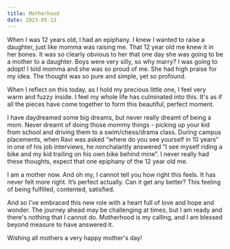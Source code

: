 ```yaml
---
title: Motherhood
date: 2023-05-13
---
```


When I was 12 years old, I had an epiphany. I knew I wanted to raise a daughter, just like momma was raising me. That 12 year old me knew it in her bones. It was so clearly obvious to her that one day she was going to be a mother to a daughter. Boys were very silly, so why marry? I was going to adopt! I told momma and she was so proud of me. She had high praise for my idea. The thought was so pure and simple, yet so profound.

When I reflect on this today, as I hold my precious little one, I feel very warm and fuzzy inside. I feel my whole life has culminated into this. It's as if all the pieces have come together to form this beautiful, perfect moment.

I have daydreamed some big dreams, but never really dreamt of being a mom. Never dreamt of doing those mommy things - picking up your kid from school and driving them to a swim/chess/drama class. During campus placements, when Ravi was asked “where do you see yourself in 10 years” in one of his job interviews, he nonchalantly answered “I see myself riding a bike and my kid trailing on his own bike behind mine”. I never really had these thoughts, expect that one epiphany of the 12 year old me.

I am a mother now. And oh my, I cannot tell you how right this feels. It has never felt more right. It’s perfect actually. Can it get any better? This feeling of being fulfilled, contented, satisfied.

And so I’ve embraced this new role with a heart full of love and hope and wonder. The journey ahead may be challenging at times, but I am ready and there's nothing that I cannot do. Motherhood is my calling, and I am blessed beyond measure to have answered it.

Wishing all mothers a very happy mother's day!
